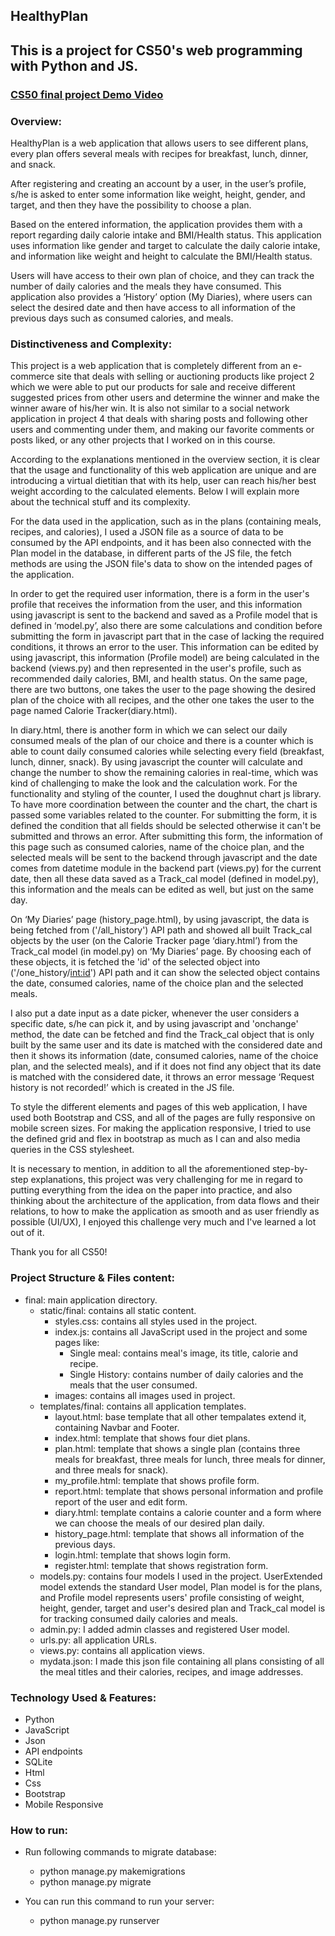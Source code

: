 ## HealthyPlan


## This is a project for CS50's web programming with Python and JS.

### [CS50 final project Demo Video](https://youtu.be/xRZrpdQO-Hw)


### Overview:

HealthyPlan is a web application that allows users to see different plans, every plan offers several meals with recipes for breakfast, lunch, dinner, and snack.

After registering and creating an account by a user, in the user’s profile, s/he is asked to enter some information like weight, height, gender, and target, and then they have the possibility to choose a plan. 

Based on the entered information, the application provides them with a report regarding daily calorie intake and BMI/Health status. This application uses information like gender and target to calculate the daily calorie intake, and information like weight and height to calculate the BMI/Health status.

Users will have access to their own plan of choice, and they can track the number of daily calories and the meals they have consumed. This application also provides a ‘History’ option (My Diaries), where users can select the desired date and then have access to all information of the previous days such as consumed calories, and meals.


### Distinctiveness and Complexity:

This project is a web application that is completely different from an e-commerce site that deals with selling or auctioning products like project 2 which we were able to put our products for sale and receive different suggested prices from other users and determine the winner and make the winner aware of his/her win. It is also not similar to a social network application in project 4 that deals with sharing posts and following other users and commenting under them, and making our favorite comments or posts liked, or any other projects that I worked on in this course. 

According to the explanations mentioned in the overview section, it is clear that the usage and functionality of this web application are unique and are introducing a virtual dietitian that with its help, user can reach his/her best weight according to the calculated elements. Below I will explain more about the technical stuff and its complexity.

For the data used in the application, such as in the plans (containing meals, recipes, and calories), I used a JSON file as a source of data to be consumed by the API endpoints, and it has been also connected with the Plan model in the database, in different parts of the JS file, the fetch methods are using the JSON file's data to show on the intended pages of the application.

In order to get the required user information, there is a form in the user's profile that receives the information from the user, and this information using javascript is sent to the backend and saved as a Profile model that is defined in ‘model.py’, also there are some calculations and condition before submitting the form in javascript part that in the case of lacking the required conditions, it throws an error to the user. This information can be edited by using javascript, this information (Profile model) are being calculated in the backend (views.py) and then represented in the user's profile, such as recommended daily calories, BMI, and health status.  On the same page, there are two buttons, one takes the user to the page showing the desired plan of the choice with all recipes, and the other one takes the user to the page named Calorie Tracker(diary.html).

In diary.html, there is another form in which we can select our daily consumed meals of the plan of our choice and there is a counter which is able to count daily consumed calories while selecting every field (breakfast, lunch, dinner, snack). By using javascript the counter will calculate and change the number to show the remaining calories in real-time, which was kind of challenging to make the look and the calculation work. For the functionality and styling of the counter, I used the doughnut chart js library. To have more coordination between the counter and the chart, the chart is passed some variables related to the counter. For submitting the form, it is defined the condition that all fields should be selected otherwise it can't be submitted and throws an error. After submitting this form, the information of this page such as consumed calories, name of the choice plan, and the selected meals will be sent to the backend through javascript and the date comes from datetime module in the backend part (views.py) for the current date, then all these data saved as a Track_cal model (defined in model.py), this information and the meals can be edited as well, but just on the same day.

On ‘My Diaries’ page (history_page.html), by using javascript, the data is being fetched from ('/all_history') API path and showed all built Track_cal objects by the user (on the Calorie Tracker page ‘diary.html’) from the Track_cal model (in model.py) on ‘My Diaries’ page. By choosing each of these objects, it is fetched the 'id' of the selected object into ('/one_history/<int:id>') API path and it can show the selected object contains the date, consumed calories, name of the choice plan and the selected meals.

I also put a date input as a date picker, whenever the user considers a specific date, s/he can pick it, and by using javascript and 'onchange' method, the date can be fetched and find the Track_cal object that is only built by the same user and its date is matched with the considered date and then it shows its information (date, consumed calories, name of the choice plan, and the selected meals), and if it does not find any object that its date is matched with the considered date, it throws an error message ‘Request history is not recorded!’ which is created in the JS file.

To style the different elements and pages of this web application, I have used both Bootstrap and CSS, and all of the pages are fully responsive on mobile screen sizes. For making the application responsive, I tried to use the defined grid and flex in bootstrap as much as I can and also media queries in the CSS stylesheet.

It is necessary to mention, in addition to all the aforementioned step-by-step explanations, this project was very challenging for me in regard to putting everything from the idea on the paper into practice, and also thinking about the architecture of the application, from data flows and their relations, to how to make the application as smooth and as user friendly as possible (UI/UX), I enjoyed this challenge very much and I've learned a lot out of it.

Thank you for all CS50!


### Project Structure & Files content:

* final: main application directory.
	* static/final: contains all static content.
		* styles.css: contains all styles used in the project.
       	* index.js: contains all JavaScript used in the project and some pages like:
			* Single meal: contains meal's image, its title, calorie and recipe.
			* Single History: contains number of daily calories and the meals that the user consumed.
		* images: contains all images used in project.
	* templates/final: contains all application templates.
		* layout.html: base template that all other tempalates extend it, containing Navbar and Footer.
		* index.html: template that shows four diet plans.
		* plan.html: template that shows a single plan (contains three meals for breakfast, three meals for lunch, three meals for dinner, and three meals for snack).
		* my_profile.html: template that shows profile form.
		* report.html: template that shows personal information and profile report of the user and edit form.
		* diary.html: template contains a calorie counter and a form where we can choose the meals of our desired plan daily.
		* history_page.html: template that shows all information of the previous days.	
		* login.html: template that shows login form.
		* register.html: template that shows registration form.
	* models.py: contains four models I used in the project. UserExtended model extends the standard User model, Plan model is for the plans, and Profile model represents users' profile       consisting of weight, height, gender, target and user's desired plan and Track_cal model is for tracking consumed daily calories and meals.
	* admin.py: I added admin classes and registered User model.
	* urls.py: all application URLs.
	* views.py: contains all application views.
	* mydata.json: I made this json file containing all plans consisting of all the meal titles and their calories, recipes, and image addresses.


### Technology Used & Features:

* Python
* JavaScript
* Json 
* API endpoints
* SQLite
* Html 
* Css
* Bootstrap
* Mobile Responsive


### How to run:

* Run following commands to migrate database:
	- python manage.py makemigrations
	- python manage.py migrate

* You can run this command to run your server:
	- python manage.py runserver
